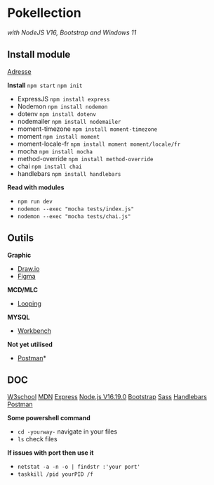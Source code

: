 # Pokellection 
*with NodeJS V16, Bootstrap and Windows 11*

## **Install module**

[Adresse](https://www.npmjs.com/)

**Install**
`npm start`
`npm init`

- ExpressJS `npm install express`
- Nodemon `npm install nodemon`
- dotenv `npm install dotenv`
- nodemailer `npm install nodemailer`
- moment-timezone `npm install moment-timezone`
- moment `npm install moment`
- moment-locale-fr `npm install moment moment/locale/fr`
- mocha `npm install mocha`
- method-override `npm install method-override`
- chai `npm install chai`
- handlebars `npm install handlebars`

**Read with modules**
- `npm run dev`
- `nodemon --exec "mocha tests/index.js"`
- `nodemon --exec "mocha tests/chai.js"`

## **Outils**

**Graphic**
- [Draw.io](https://app.diagrams.net/)
- [Figma](https://www.figma.com/fr/)

**MCD/MLC**
- [Looping](https://www.looping-mcd.fr/)

**MYSQL**
- [Workbench](https://www.mysql.com/products/workbench/)

**Not yet utilised** 
- [Postman](https://www.postman.com/)*

## **DOC**
[W3school](https://www.w3schools.com/)
[MDN](https://developer.mozilla.org/fr/)
[Express](https://expressjs.com/)
[Node.js V16.19.0](https://nodejs.org/docs/latest-v16.x/api/)
[Bootstrap](https://getbootstrap.com/docs/5.3/getting-started/introduction/)
[Sass](https://sass-lang.com/documentation/)
[Handlebars](https://handlebarsjs.com/guide/#what-is-handlebars)
[Postman](https://learning.postman.com/docs/getting-started/introduction/)

**Some powershell command**
- `cd -yourway-` navigate in your files
- `ls` check files

**If issues with port then use it**
- `netstat -a -n -o | findstr :'your port'`
- `taskkill /pid yourPID /f`